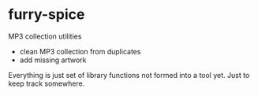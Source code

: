 furry-spice
===========

MP3 collection utilities

 * clean MP3 collection from duplicates
 * add missing artwork

Everything is just set of library functions not formed into a tool yet. Just to keep track somewhere.
